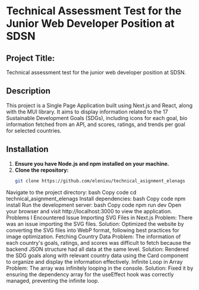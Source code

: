 # Technical Assessment Test for the Junior Web Developer Position at SDSN

## Project Title:
Technical assessment test for the junior web developer position at SDSN.

## Description
This project is a Single Page Application built using Next.js and React, along with the MUI library. It aims to display information related to the 17 Sustainable Development Goals (SDGs), including icons for each goal, bio information fetched from an API, and scores, ratings, and trends per goal for selected countries.

## Installation

1. **Ensure you have Node.js and npm installed on your machine.**
2. **Clone the repository:**
   ```bash
   git clone https://github.com/elenixu/technical_asignment_elenags
Navigate to the project directory:
bash
Copy code
cd technical_asignment_elenags
Install dependencies:
bash
Copy code
npm install
Run the development server:
bash
Copy code
npm run dev
Open your browser and visit http://localhost:3000 to view the application.
Problems I Encountered
Issue Importing SVG Files in Next.js
Problem: There was an issue importing the SVG files.
Solution: Optimized the website by converting the SVG files into WebP format, following best practices for image optimization.
Fetching Country Data
Problem: The information of each country's goals, ratings, and scores was difficult to fetch because the backend JSON structure had all data at the same level.
Solution: Rendered the SDG goals along with relevant country data using the Card component to organize and display the information effectively.
Infinite Loop in Array
Problem: The array was infinitely looping in the console.
Solution: Fixed it by ensuring the dependency array for the useEffect hook was correctly managed, preventing the infinite loop.